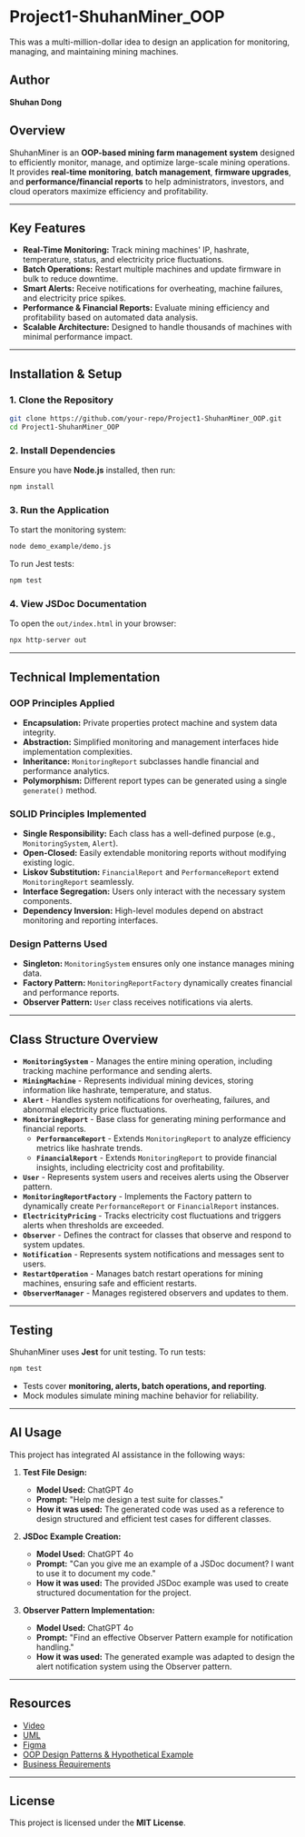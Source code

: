 # Project1-ShuhanMiner_OOP
This was a multi-million-dollar idea to design an application for monitoring, managing, and maintaining mining machines.

## Author
**Shuhan Dong**

## **Overview**
ShuhanMiner is an **OOP-based mining farm management system** designed to efficiently monitor, manage, and optimize large-scale mining operations. It provides **real-time monitoring**, **batch management**, **firmware upgrades**, and **performance/financial reports** to help administrators, investors, and cloud operators maximize efficiency and profitability.

---

## **Key Features**
- **Real-Time Monitoring:** Track mining machines' IP, hashrate, temperature, status, and electricity price fluctuations.
- **Batch Operations:** Restart multiple machines and update firmware in bulk to reduce downtime.
- **Smart Alerts:** Receive notifications for overheating, machine failures, and electricity price spikes.
- **Performance & Financial Reports:** Evaluate mining efficiency and profitability based on automated data analysis.
- **Scalable Architecture:** Designed to handle thousands of machines with minimal performance impact.

---

## **Installation & Setup**
### **1. Clone the Repository**
```bash
git clone https://github.com/your-repo/Project1-ShuhanMiner_OOP.git
cd Project1-ShuhanMiner_OOP
```

### **2. Install Dependencies**
Ensure you have **Node.js** installed, then run:
```bash
npm install
```

### **3. Run the Application**
To start the monitoring system:
```bash
node demo_example/demo.js
```
To run Jest tests:
```bash
npm test
```
### **4. View JSDoc Documentation**  
To open the `out/index.html` in your browser:
```bash
npx http-server out
```

---

## **Technical Implementation**
### **OOP Principles Applied**
- **Encapsulation:** Private properties protect machine and system data integrity.
- **Abstraction:** Simplified monitoring and management interfaces hide implementation complexities.
- **Inheritance:** `MonitoringReport` subclasses handle financial and performance analytics.
- **Polymorphism:** Different report types can be generated using a single `generate()` method.

### **SOLID Principles Implemented**
- **Single Responsibility:** Each class has a well-defined purpose (e.g., `MonitoringSystem`, `Alert`).
- **Open-Closed:** Easily extendable monitoring reports without modifying existing logic.
- **Liskov Substitution:** `FinancialReport` and `PerformanceReport` extend `MonitoringReport` seamlessly.
- **Interface Segregation:** Users only interact with the necessary system components.
- **Dependency Inversion:** High-level modules depend on abstract monitoring and reporting interfaces.

### **Design Patterns Used**
- **Singleton:** `MonitoringSystem` ensures only one instance manages mining data.
- **Factory Pattern:** `MonitoringReportFactory` dynamically creates financial and performance reports.
- **Observer Pattern:** `User` class receives notifications via alerts.

---

## **Class Structure Overview**
- **`MonitoringSystem`** - Manages the entire mining operation, including tracking machine performance and sending alerts.
- **`MiningMachine`** - Represents individual mining devices, storing information like hashrate, temperature, and status.
- **`Alert`** - Handles system notifications for overheating, failures, and abnormal electricity price fluctuations.
- **`MonitoringReport`** - Base class for generating mining performance and financial reports.
  - **`PerformanceReport`** - Extends `MonitoringReport` to analyze efficiency metrics like hashrate trends.
  - **`FinancialReport`** - Extends `MonitoringReport` to provide financial insights, including electricity cost and profitability.
- **`User`** - Represents system users and receives alerts using the Observer pattern.
- **`MonitoringReportFactory`** - Implements the Factory pattern to dynamically create `PerformanceReport` or `FinancialReport` instances.
- **`ElectricityPricing`** - Tracks electricity cost fluctuations and triggers alerts when thresholds are exceeded.
- **`Observer`** - Defines the contract for classes that observe and respond to system updates.
- **`Notification`** - Represents system notifications and messages sent to users.
- **`RestartOperation`** - Manages batch restart operations for mining machines, ensuring safe and efficient restarts.
- **`ObserverManager`** - Manages registered observers and updates to them.
---

## **Testing**
ShuhanMiner uses **Jest** for unit testing. To run tests:
```bash
npm test
```
- Tests cover **monitoring, alerts, batch operations, and reporting**.
- Mock modules simulate mining machine behavior for reliability.

---

## **AI Usage**
This project has integrated AI assistance in the following ways:
1. **Test File Design:**
   - **Model Used:** ChatGPT 4o
   - **Prompt:** "Help me design a test suite for classes."
   - **How it was used:** The generated code was used as a reference to design structured and efficient test cases for different classes.

2. **JSDoc Example Creation:**
   - **Model Used:** ChatGPT 4o
   - **Prompt:** "Can you give me an example of a JSDoc document? I want to use it to document my code."
   - **How it was used:** The provided JSDoc example was used to create structured documentation for the project.

3. **Observer Pattern Implementation:**
   - **Model Used:** ChatGPT 4o
   - **Prompt:** "Find an effective Observer Pattern example for notification handling."
   - **How it was used:** The generated example was adapted to design the alert notification system using the Observer pattern.

---

## **Resources**
- [Video](https://youtu.be/R1kZ3-wLV_E)  
- [UML](https://lucid.app/lucidchart/c2aea4c8-6297-4041-a0c9-86d3542032d7/edit?viewport_loc=-1724%2C-881%2C4911%2C2993%2C0_0&invitationId=inv_2ccd1b6b-e5bf-4e7c-9735-a7919fcdd857)  
- [Figma](https://www.figma.com/design/LzSmddUo5EEPUXzetZANBV/ShuhanMiner?node-id=0-1&m=dev&t=JuRjF2fUYOPkUmnD-1)  
- [OOP Design Patterns & Hypothetical Example](https://github.com/hansama0902/Project1-ShuhanMiner_OOP/tree/main/OOP_design%20patterns%26hypothetical%20example)  
- [Business Requirements](https://github.com/hansama0902/Project1-ShuhanMiner_OOP/blob/main/Business%20Requirements/ShuhanMiner%20Business%20Requirements%20Document.pdf)

---

## **License**
This project is licensed under the **MIT License**.





